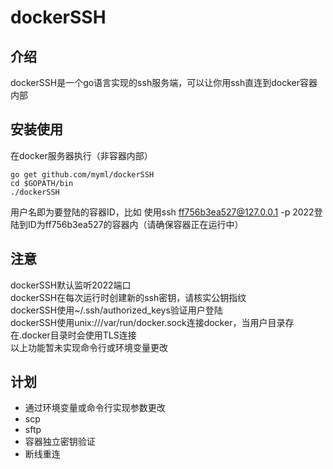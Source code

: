 # dockerSSH

## 介绍
dockerSSH是一个go语言实现的ssh服务端，可以让你用ssh直连到docker容器内部

## 安装使用
在docker服务器执行（非容器内部）
```
go get github.com/myml/dockerSSH
cd $GOPATH/bin
./dockerSSH 
```
用户名即为要登陆的容器ID，比如
使用ssh ff756b3ea527@127.0.0.1 -p 2022登陆到ID为ff756b3ea527的容器内（请确保容器正在运行中）

## 注意
dockerSSH默认监听2022端口   
dockerSSH在每次运行时创建新的ssh密钥，请核实公钥指纹   
dockerSSH使用~/.ssh/authorized_keys验证用户登陆   
dockerSSH使用unix:///var/run/docker.sock连接docker，当用户目录存在.docker目录时会使用TLS连接   
以上功能暂未实现命令行或环境变量更改

## 计划
+ 通过环境变量或命令行实现参数更改
+ scp
+ sftp
+ 容器独立密钥验证
+ 断线重连